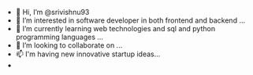 - 👋 Hi, I’m @srivishnu93
- 👀 I’m interested in software developer in both frontend and backend ...
- 🌱 I’m currently learning web technologies and sql and python programming languages ...
- 💞️ I’m looking to collaborate on ...
- 📫 I'm having new innovative startup ideas...
- 

<!---
srivishnu93/srivishnu93 is a ✨ special ✨ repository because its `README.md` (this file) appears on your GitHub profile.
You can click the Preview link to take a look at your changes.
--->
